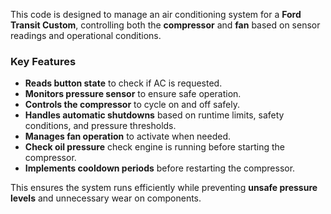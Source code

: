 This code is designed to manage an air conditioning system for a **Ford Transit Custom**, controlling both the **compressor** and **fan** based on sensor readings and operational conditions.

### **Key Features**
- **Reads button state** to check if AC is requested.
- **Monitors pressure sensor** to ensure safe operation.
- **Controls the compressor** to cycle on and off safely.
- **Handles automatic shutdowns** based on runtime limits, safety conditions, and pressure thresholds.
- **Manages fan operation** to activate when needed.
- **Check oil pressure** check engine is running before starting the compressor.
- **Implements cooldown periods** before restarting the compressor.

This ensures the system runs efficiently while preventing **unsafe pressure levels** and unnecessary wear on components.
